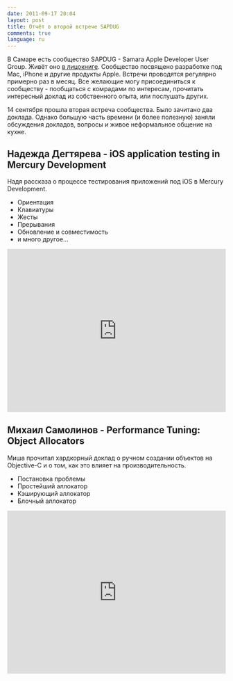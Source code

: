 ```yaml
---
date: 2011-09-17 20:04
layout: post
title: Отчёт о второй встрече SAPDUG
comments: true
language: ru
---
```


В Самаре есть сообщество SAPDUG - Samara Apple Developer User
Group. Живёт оно [в лицокниге](http://www.facebook.com/groups/sapdug/).
Сообщество посвящено разработке под Mac, iPhone и другие продукты Apple.
Встречи проводятся регулярно примерно раз в месяц. Все желающие могу
присоединиться к сообществу - пообщаться с комрадами по интересам, прочитать
интересный доклад из собственного опыта, или послушать других.

14 сентября прошла вторая встреча сообщества. Было зачитано два доклада.
Однако большую часть времени (и более полезную) заняли обсуждения докладов,
вопросы и живое неформальное общение на кухне.

## Надежда Дегтярева - iOS application testing in Mercury Development

Надя рассказа о процессе тестирования приложений под iOS в Mercury
Development.

* Ориентация
* Клавиатуры
* Жесты
* Прерывания
* Обновление и совместимость
* и много другое...

<iframe width="100%" height="375" frameborder="0" src="http://video.yandex.ru/iframe/stanislav-v-spiridonov/4ytc226l53.4324/"></iframe>

## Михаил Самолинов - Performance Tuning: Object Allocators

Миша прочитал хардкорный доклад о ручном создании объектов на Objective-C и о
том, как это влияет на производительность.

* Постановка проблемы
* Простейший аллокатор
* Кэширующий аллокатор
* Блочный аллокатор

<iframe width="100%" height="375" frameborder="0" src="http://video.yandex.ru/iframe/stanislav-v-spiridonov/numbd8zcgc.2528/"></iframe>

